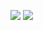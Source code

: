 ![](http://media.babesource.com/galleries/5a5350e4a4e7a/image_195.jpg)
![](http://media.babesource.com/galleries/5a5350e4a4e7a/image_223.jpg)
![]()
